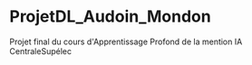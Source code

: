 # ProjetDL_Audoin_Mondon
Projet final du cours d'Apprentissage Profond de la mention IA CentraleSupélec
